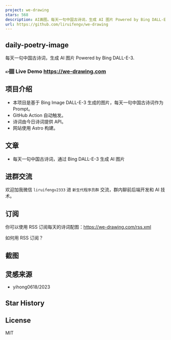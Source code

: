 ```yaml
---
project: we-drawing
stars: 568
description: AI画图。每天一句中国古诗词，生成 AI 图片 Powered by Bing DALL-E-3.
url: https://github.com/liruifengv/we-drawing
---
```


daily-poetry-image
------------------

每天一句中国古诗词，生成 AI 图片 Powered by Bing DALL-E-3.

### 👉🏽 Live Demo https://we-drawing.com

项目介绍
----

-   本项目是基于 Bing Image DALL-E-3 生成的图片，每天一句中国古诗词作为 Prompt。
-   GitHub Action 自动触发。
-   诗词由今日诗词提供 API。
-   网站使用 Astro 构建。

文章
--

-   每天一句中国古诗词，通过 Bing DALL-E-3 生成 AI 图片

进群交流
----

欢迎加我微信 `liruifengv2333` 进 `新生代程序员群` 交流，群内聊前后端开发和 AI 技术。

订阅
--

你可以使用 RSS 订阅每天的诗词配图：https://we-drawing.com/rss.xml

如何用 RSS 订阅？

截图
--

灵感来源
----

-   yihong0618/2023

Star History
------------

License
-------

MIT
